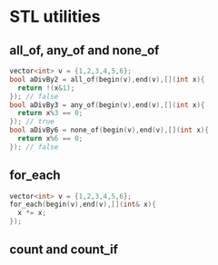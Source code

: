 # STL utilities

## all\_of, any\_of and none\_of

```cpp
vector<int> v = {1,2,3,4,5,6};
bool aDivBy2 = all_of(begin(v),end(v),[](int x){
  return !(x&1);
}); // false
bool aDivBy3 = any_of(begin(v),end(v),[](int x){
  return x%3 == 0;
}); // true
bool aDivBy6 = none_of(begin(v),end(v),[](int x){
  return x%6 == 0;
}); // false
```

## for\_each

```cpp
vector<int> v = {1,2,3,4,5,6};
for_each(begin(v),end(v),[](int& x){
  x *= x;
});
```

## count and count\_if



